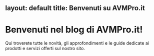 layout: default
title: Benvenuti su AVMPro.it
---

# Benvenuti nel blog di AVMPro.it!

Qui troverete tutte le novità, gli approfondimenti e le guide dedicate ai prodotti e servizi offerti sul nostro sito.
